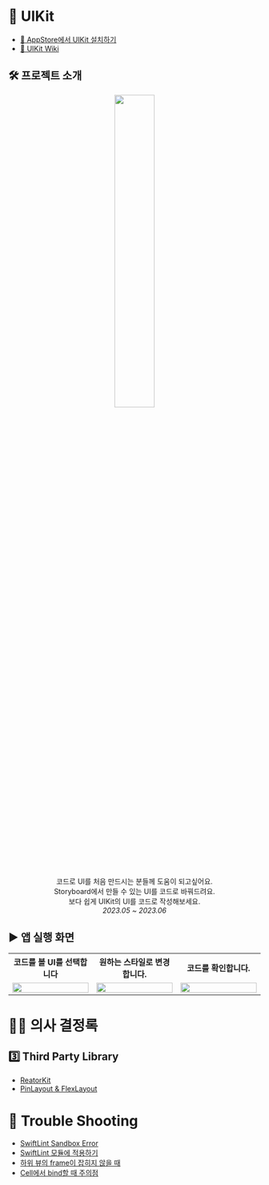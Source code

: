# 🍎 UIKit

- [🍎 AppStore에서 UIKit 설치하기](apps.apple.com/kr/app/uikit/id6448916109)
- [📑 UIKit Wiki](https://github.com/junbok97/iOS-UIKit/wiki)


## 🛠️ 프로젝트 소개  
<p align="center">
    <img src="https://github.com/junbok97/iOS-UIKit/assets/71696675/cffabc02-721d-423e-a7d0-b1d9b198b8bf" width=40% /> <br>
    코드로 UI를 처음 만드시는 분들께 도움이 되고싶어요.<br>
    Storyboard에서 만들 수 있는 UI를 코드로 바꿔드려요.<br>
    보다 쉽게 UIKit의 UI를 코드로 작성해보세요.<br>
    <i>2023.05 ~ 2023.06</i>
</p>





## ▶️ 앱 실행 화면

<table>
    <tr>
    <th style="width: 33%;">코드를 볼 UI를 선택합니다</th>
    <th style="width: 33%;">원하는 스타일로 변경합니다.</th>
    <th style="width: 33%;">코드를 확인합니다.</th>
  </tr>
  <tr>
    <td><img src="https://github.com/junbok97/iOS-UIKit/assets/71696675/04af8c2b-6de8-4be6-a2ba-8627c8b89914" style="width: 100%;"/></td>
    <td><img src="https://github.com/junbok97/iOS-UIKit/assets/71696675/b724c5c8-05a4-4850-9ad7-d17f91806e93" style="width: 100%;"/></td>
    <td><img src="https://github.com/junbok97/iOS-UIKit/assets/71696675/c67e821d-83e2-483e-98fb-c6628b3c8919" style="width: 100%;"/></td>
  </tr>
</table>


# 🤷🏻 의사 결정록

## 3️⃣ Third Party Library
- [ReatorKit](https://github.com/junbok97/iOS-UIKit/wiki/%5BThird-Party-Library%5D-ReatorKit)
- [PinLayout & FlexLayout](https://github.com/junbok97/iOS-UIKit/wiki/%5BThird-Party-Library%5D-PinLayout-&-FlexLayout)

# 🎯 Trouble Shooting
- [SwiftLint Sandbox Error](https://github.com/junbok97/iOS-UIKit/wiki/%5BTrouble-Shooting%5D-SwiftLint-Sandbox-Error)
- [SwiftLint 모듈에 적용하기](https://github.com/junbok97/iOS-UIKit/wiki/%5BTrouble-Shooting%5D-%1DSwiftLint-%EB%AA%A8%EB%93%88%EC%97%90-%EC%A0%81%EC%9A%A9%ED%95%98%EA%B8%B0)
- [하위 뷰의 frame이 잡히지 않을 때](https://junbok97.tistory.com/319)
- [Cell에서 bind할 때 주의점](https://junbok97.tistory.com/315)


